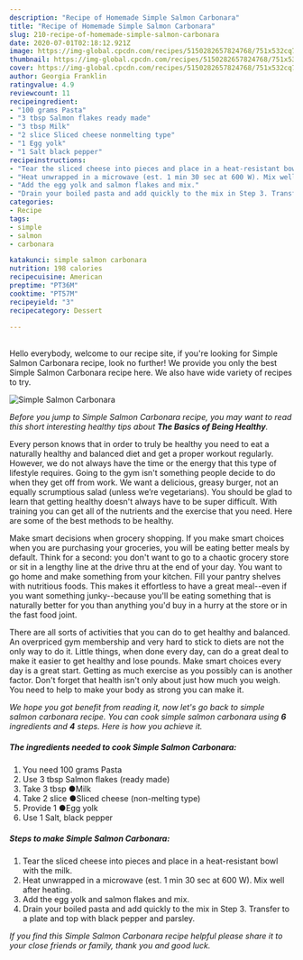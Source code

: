 ```yaml
---
description: "Recipe of Homemade Simple Salmon Carbonara"
title: "Recipe of Homemade Simple Salmon Carbonara"
slug: 210-recipe-of-homemade-simple-salmon-carbonara
date: 2020-07-01T02:18:12.921Z
image: https://img-global.cpcdn.com/recipes/5150282657824768/751x532cq70/simple-salmon-carbonara-recipe-main-photo.jpg
thumbnail: https://img-global.cpcdn.com/recipes/5150282657824768/751x532cq70/simple-salmon-carbonara-recipe-main-photo.jpg
cover: https://img-global.cpcdn.com/recipes/5150282657824768/751x532cq70/simple-salmon-carbonara-recipe-main-photo.jpg
author: Georgia Franklin
ratingvalue: 4.9
reviewcount: 11
recipeingredient:
- "100 grams Pasta"
- "3 tbsp Salmon flakes ready made"
- "3 tbsp Milk"
- "2 slice Sliced cheese nonmelting type"
- "1 Egg yolk"
- "1 Salt black pepper"
recipeinstructions:
- "Tear the sliced cheese into pieces and place in a heat-resistant bowl with the milk."
- "Heat unwrapped in a microwave (est. 1 min 30 sec at 600 W). Mix well after heating."
- "Add the egg yolk and salmon flakes and mix."
- "Drain your boiled pasta and add quickly to the mix in Step 3. Transfer to a plate and top with black pepper and parsley."
categories:
- Recipe
tags:
- simple
- salmon
- carbonara

katakunci: simple salmon carbonara 
nutrition: 198 calories
recipecuisine: American
preptime: "PT36M"
cooktime: "PT57M"
recipeyield: "3"
recipecategory: Dessert

---
```

<br>
Hello everybody, welcome to our recipe site, if you're looking for Simple Salmon Carbonara recipe, look no further! We provide you only the best Simple Salmon Carbonara recipe here. We also have wide variety of recipes to try.
<br>


![Simple Salmon Carbonara](https://img-global.cpcdn.com/recipes/5150282657824768/751x532cq70/simple-salmon-carbonara-recipe-main-photo.jpg)

<i>Before you jump to Simple Salmon Carbonara recipe, you may want to read this short interesting healthy tips about <strong>The Basics of Being Healthy</strong>.</i>

Every person knows that in order to truly be healthy you need to eat a naturally healthy and balanced diet and get a proper workout regularly. However, we do not always have the time or the energy that this type of lifestyle requires. Going to the gym isn't something people decide to do when they get off from work. We want a delicious, greasy burger, not an equally scrumptious salad (unless we’re vegetarians). You should be glad to learn that getting healthy doesn't always have to be super difficult. With training you can get all of the nutrients and the exercise that you need. Here are some of the best methods to be healthy.

Make smart decisions when grocery shopping. If you make smart choices when you are purchasing your groceries, you will be eating better meals by default. Think for a second: you don't want to go to a chaotic grocery store or sit in a lengthy line at the drive thru at the end of your day. You want to go home and make something from your kitchen. Fill your pantry shelves with nutritious foods. This makes it effortless to have a great meal--even if you want something junky--because you'll be eating something that is naturally better for you than anything you'd buy in a hurry at the store or in the fast food joint.

There are all sorts of activities that you can do to get healthy and balanced. An overpriced gym membership and very hard to stick to diets are not the only way to do it. Little things, when done every day, can do a great deal to make it easier to get healthy and lose pounds. Make smart choices every day is a great start. Getting as much exercise as you possibly can is another factor. Don't forget that health isn't only about just how much you weigh. You need to help to make your body as strong you can make it. 


<i>We hope you got benefit from reading it, now let's go back to simple salmon carbonara recipe. You can cook simple salmon carbonara using <strong>6</strong> ingredients and <strong>4</strong> steps. Here is how you achieve it.
</i>

##### The ingredients needed to cook Simple Salmon Carbonara:

1. You need 100 grams Pasta
1. Use 3 tbsp Salmon flakes (ready made)
1. Take 3 tbsp ●Milk
1. Take 2 slice ●Sliced cheese (non-melting type)
1. Provide 1 ●Egg yolk
1. Use 1 Salt, black pepper


##### Steps to make Simple Salmon Carbonara:

1. Tear the sliced cheese into pieces and place in a heat-resistant bowl with the milk.
1. Heat unwrapped in a microwave (est. 1 min 30 sec at 600 W). Mix well after heating.
1. Add the egg yolk and salmon flakes and mix.
1. Drain your boiled pasta and add quickly to the mix in Step 3. Transfer to a plate and top with black pepper and parsley.


<i>If you find this Simple Salmon Carbonara recipe helpful please share it to your close friends or family, thank you and good luck.</i>
